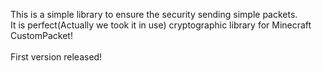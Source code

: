 This is a simple library to ensure the security sending simple packets.<br>
It is perfect(Actually we took it in use) cryptographic library for Minecraft CustomPacket!<br>
<br>
First version released!<br>